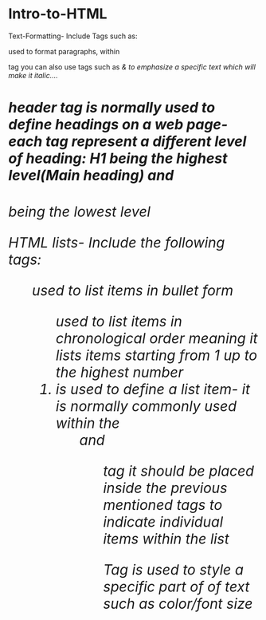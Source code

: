 # Intro-to-HTML
Text-Formatting- Include Tags such as:

<p> used to format paragraphs, within <p> tag you can also use tags such as <em> & <i> to emphasize a specific text which will make it italic....
  
<H1> header tag is normally used to define headings on a web page- each tag represent a different level of heading: H1 being the highest level(Main heading) and <H6> being the lowest level 
  
HTML lists- Include the following tags:
  
<ul> used to list items in bullet form
  
<ol> used to list items in chronological order meaning it lists items starting from 1 up to the highest number
  
<li> is used to define a list item- it is normally commonly used within the <ul> and <ol> tag it should be placed inside the previous mentioned tags to indicate individual items within the list
  
<span> Tag is used to style a specific part of of text such as color/font size
